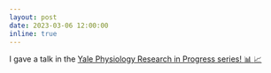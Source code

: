 ```yaml
---
layout: post
date: 2023-03-06 12:00:00
inline: true
---
```


I gave a talk in the <a href="https://bpb-us-w2.wpmucdn.com/campuspress.yale.edu/dist/1/443/files/2023/03/2023-03-06-Rafael.jpg"> Yale Physiology Research in Progress series! :bar_chart: :chart_with_upwards_trend: </a>
